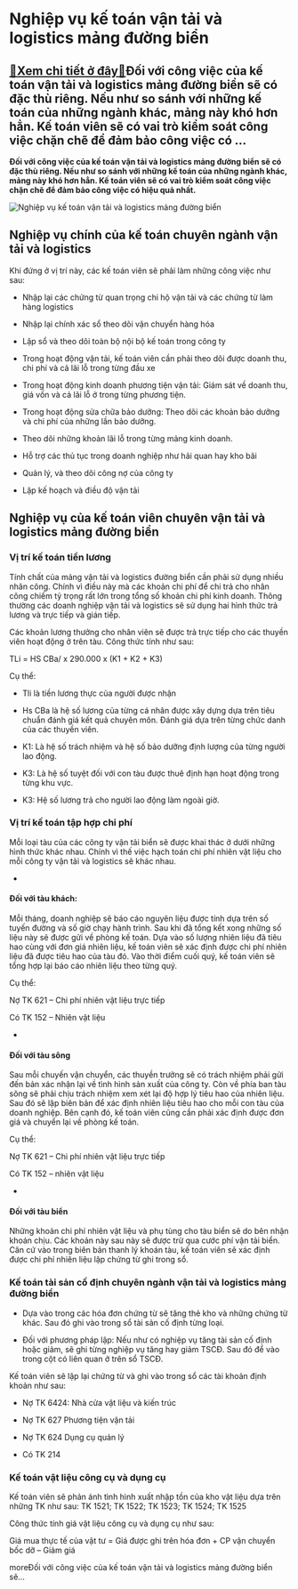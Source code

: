 Nghiệp vụ kế toán vận tải và logistics mảng đường biển
======================================================

[:gift:Xem chi tiết ở đây:gift:](https://hddtvn.com/nghiep-vu-ke-toan-van-tai-va-logistics-mang-duong-bien/)Đối với công việc của kế toán vận tải và logistics mảng đường biển sẽ có đặc thù riêng. Nếu như so sánh với những kế toán của những ngành khác, mảng này khó hơn hẳn. Kế toán viên sẽ có vai trò kiểm soát công việc chặn chẽ để đảm bảo công việc có …
-------------------------------------------------------------------------------------------------------------------------------------------------------------------------------------------------------------------------------------------------------

**Đối với công việc của kế toán vận tải và logistics mảng đường biển sẽ có đặc thù riêng. Nếu như so sánh với những kế toán của những ngành khác, mảng này khó hơn hẳn. Kế toán viên sẽ có vai trò kiểm soát công việc chặn chẽ để đảm bảo công việc có hiệu quả nhất.**


![Nghiệp vụ kế toán vận tải và logistics mảng đường biển](https://hddtvn.com/wp-content/uploads/2021/01/phan-mem-ke-toan-van-tai-hau-can.jpg)


**Nghiệp vụ chính của kế toán chuyên ngành vận tải và logistics**
-----------------------------------------------------------------


Khi đứng ở vị trí này, các kế toán viên sẽ phải làm những công việc như sau: 




* Nhập lại các chứng từ quan trọng chi hộ vận tải và các chứng từ làm hàng logistics

* Nhập lại chính xác sổ theo dõi vận chuyển hàng hóa

* Lập sổ và theo dõi toàn bộ nội bộ kế toán trong công ty

* Trong hoạt động vận tải, kế toán viên cần phải theo dõi được doanh thu, chi phí và cả lãi lỗ trong từng đầu xe

* Trong hoạt động kinh doanh phương tiện vận tải: Giám sát về doanh thu, giá vốn và cả lãi lỗ ở trong từng phương tiện. 

* Trong hoạt động sửa chữa bảo dưỡng: Theo dõi các khoản bảo dưỡng và chi phí của những lần bảo dưỡng. 

* Theo dõi những khoản lãi lỗ trong từng mảng kinh doanh. 

* Hỗ trợ các thủ tục trong doanh nghiệp như hải quan hay kho bãi

* Quản lý, và theo dõi công nợ của công ty

* Lập kế hoạch và điều độ vận tải



**Nghiệp vụ của kế toán viên chuyên vận tải và logistics mảng đường biển**
--------------------------------------------------------------------------


### **Vị trí kế toán tiền lương**


Tính chất của mảng vận tải và logistics đường biển cần phải sử dụng nhiều nhân công. Chính vì điều này mà các khoản chi phí để chi trả cho nhân công chiếm tỷ trọng rất lớn trong tổng số khoản chi phí kinh doanh. Thông thường các doanh nghiệp vận tải và logistics sẽ sử dụng hai hình thức trả lương và trực tiếp và gián tiếp. 


Các khoản lương thưởng cho nhân viên sẽ được trả trực tiếp cho các thuyền viên hoạt động ở trên tàu. Công thức tính như sau: 


TLi = HS CBa/ x 290.000 x (K1 + K2 + K3)


Cụ thể: 




* Tli là tiền lương thực của người được nhận

* Hs CBa là hệ số lương của từng cá nhân được xây dựng dựa trên tiêu chuẩn đánh giá kết quả chuyên môn. Đánh giá dựa trên từng chức danh của các thuyền viên. 

* K1: Là hệ số trách nhiệm và hệ số bảo dưỡng định lượng của từng người lao động. 

* K3: Là hệ số tuyệt đối với con tàu được thuê định hạn hoạt động trong từng khu vực. 

* K3: Hệ số lương trả cho người lao động làm ngoài giờ. 



### **Vị trí kế toán tập hợp chi phí**


Mỗi loại tàu của các công ty vận tải biển sẽ được khai thác ở dưới những hình thức khác nhau. Chính vì thế việc hạch toán chi phí nhiên vật liệu cho mỗi công ty vận tải và logistics sẽ khác nhau. 




* 
#### Đối với tàu khách:






Mỗi tháng, doanh nghiệp sẽ báo cáo nguyên liệu được tính dựa trên số tuyến đường và số giờ chạy hành trình. Sau khi đã tổng kết xong những số liệu này sẽ được gửi về phòng kế toán. Dựa vào số lượng nhiên liệu đã tiêu hao cùng với đơn giá nhiên liệu, kế toán viên sẽ xác định được chi phí nhiên liệu đã được tiêu hao của tàu đó. Vào thời điểm cuối quý, kế toán viên sẽ tổng hợp lại báo cáo nhiên liệu theo từng quý. 


Cụ thể: 


Nợ TK 621 – Chi phí nhiên vật liệu trực tiếp


Có TK 152 – Nhiên vật liệu




* 
#### Đối với tàu sông






Sau mỗi chuyến vận chuyển, các thuyền trưởng sẽ có trách nhiệm phải gửi đến bản xác nhận lại về tình hình sản xuất của công ty. Còn về phía ban tàu sông sẽ phải chịu trách nhiệm xem xét lại độ hợp lý tiêu hao của nhiên liệu. Sau đó sẽ lập biên bản để xác định nhiên liệu tiêu hao cho mỗi con tàu của doanh nghiệp. Bên cạnh đó, kế toán viên cũng cần phải xác định được đơn giá và chuyển lại về phòng kế toán. 


Cụ thể: 


Nợ TK 621 – Chi phí nhiên vật liệu trực tiếp


Có TK 152 – nhiên vật liệu




* 
#### Đối với tàu biển






Những khoản chi phí nhiên vật liệu và phụ tùng cho tàu biển sẽ do bên nhận khoán chịu. Các khoản này sau này sẽ được trừ qua cước phí vận tải biển. Căn cứ vào trong biên bản thanh lý khoán tàu, kế toán viên sẽ xác định được chi phí nhiên liệu lập chứng từ ghi trong sổ. 


### **Kế toán tài sản cố định chuyên ngành vận tải và logistics mảng đường biển**




* Dựa vào trong các hóa đơn chứng từ sẽ tăng thẻ kho và những chứng từ khác. Sau đó ghi vào trong sổ tài sản cố định từng loại. 

* Đối với phương pháp lập: Nếu như có nghiệp vụ tăng tài sản cố định hoặc giảm, sẽ ghi từng nghiệp vụ tăng hay giảm TSCĐ. Sau đó để vào trong cột có liên quan ở trên sổ TSCĐ. 



Kế toán viên sẽ lập lại chứng từ và ghi vào trong sổ các tài khoản định khoản như sau: 




* Nợ TK 6424: Nhà cửa vật liệu và kiến trúc

* Nợ TK 627 Phương tiện vận tải

* Nợ TK 624 Dụng cụ quản lý

* Có TK 214



### **Kế toán vật liệu công cụ và dụng cụ**


Kế toán viên sẽ phản ánh tình hình xuất nhập tồn của kho vật liệu dựa trên những TK như sau: TK 1521; TK 1522; TK 1523; TK 1524; TK 1525


Công thức tính giá vật liệu công cụ và dụng cụ như sau: 


Giá mua thực tế của vật tư = Giá được ghi trên hóa đơn + CP vận chuyển bốc dỡ – Giảm giá


moreĐối với công việc của kế toán vận tải và logistics mảng đường biển sẽ…


